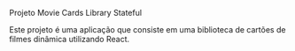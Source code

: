 
Projeto Movie Cards Library Stateful

Este projeto é uma aplicação que consiste em uma biblioteca de cartões de filmes dinâmica utilizando React.
